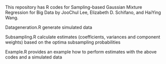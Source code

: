 This repository has R codes for Sampling-based Gaussian Mixture Regression for Big Data by JooChul Lee, Elizabeth D. Schifano, and HaiYing Wang.

Datageneration.R generate simulated data

Subsampling.R calculate estimates (coefficients, variances and component weights) based on the optima subsampling probabilities

Example.R provides an example how to perform estimates with the above codes and a simulated data
